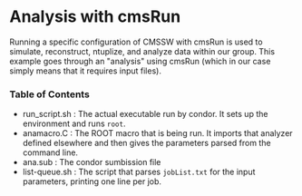# Analysis with cmsRun
Running a specific configuration of CMSSW with cmsRun is used to simulate, reconstruct, ntuplize,
and analyze data within our group. This example goes through an "analysis" using cmsRun (which
in our case simply means that it requires input files).

### Table of Contents
- run\_script.sh : The actual executable run by condor. It sets up the environment and runs `root`.
- anamacro.C : The ROOT macro that is being run. It imports that analyzer defined elsewhere and then
  gives the parameters parsed from the command line.
- ana.sub : The condor sumbission file
- list-queue.sh : The script that parses `jobList.txt` for the input parameters, printing one line
  per job.

